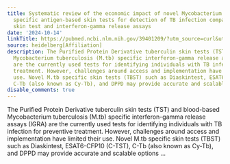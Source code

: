 ```yaml
---
title: Systematic review of the economic impact of novel Mycobacterium tuberculosis
  specific antigen-based skin tests for detection of TB infection compared with tuberculin
  skin test and interferon-gamma release assays
date: '2024-10-14'
linkTitle: https://pubmed.ncbi.nlm.nih.gov/39401209/?utm_source=curl&utm_medium=rss&utm_campaign=pubmed-2&utm_content=1FakS-2QOkCT8HsMOQP1bCRQ4YzyumYOmxmF0moLsQ3dFB1E9V&fc=20220326224207&ff=20241014190150&v=2.18.0.post9+e462414
source: heidelberg[Affiliation]
description: The Purified Protein Derivative tuberculin skin tests (TST) and blood-based
  Mycobacterium tuberculosis (M.tb) specific interferon-gamma release assays (IGRA)
  are the currently used tests for identifying individuals with TB infection for preventive
  treatment. However, challenges around access and implementation have limited their
  use. Novel M.tb specific skin tests (TBST) such as Diaskintest, ESAT6-CFP10 (C-TST),
  C-Tb (also known as Cy-Tb), and DPPD may provide accurate and scalable options ...
disable_comments: true
---
```

The Purified Protein Derivative tuberculin skin tests (TST) and blood-based Mycobacterium tuberculosis (M.tb) specific interferon-gamma release assays (IGRA) are the currently used tests for identifying individuals with TB infection for preventive treatment. However, challenges around access and implementation have limited their use. Novel M.tb specific skin tests (TBST) such as Diaskintest, ESAT6-CFP10 (C-TST), C-Tb (also known as Cy-Tb), and DPPD may provide accurate and scalable options ...